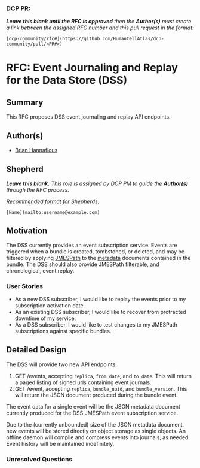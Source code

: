 ### DCP PR:

***Leave this blank until the RFC is approved** then the **Author(s)** must create a link between the assigned RFC number and this pull request in the format:*

`[dcp-community/rfc#](https://github.com/HumanCellAtlas/dcp-community/pull/<PR#>)`

# RFC: Event Journaling and Replay for the Data Store (DSS)

## Summary

This RFC proposes DSS event journaling and replay API endpoints.

## Author(s)

* [Brian Hannafious](mailto:bhannafi@ucsc.edu)

## Shepherd
***Leave this blank.** This role is assigned by DCP PM to guide the **Author(s)** through the RFC process.*

*Recommended format for Shepherds:*

 `[Name](mailto:username@example.com)`

## Motivation

The DSS currently provides an event subscription service. Events are triggered when a bundle is created, tombstoned, or
deleted, and may be filtered by applying [JMESPath](http://jmespath.org/) to the
[metadata](https://github.com/HumanCellAtlas/metadata-schema) documents contained in the bundle. The DSS should also
provide JMESPath filterable, and chronological, event replay.

### User Stories

* As a new DSS subscriber, I would like to replay the events prior to my subscription activation date.
* As an existing DSS subscriber, I would like to recover from protracted downtime of my service.
* As a DSS subscriber, I would like to test changes to my JMESPath subscriptions against specific bundles.

## Detailed Design

The DSS will provide two new API endpoints:
  1. GET /events, accepting `replica`, `from_date`, and `to_date`. This will return a paged listing of signed urls
     containing event journals.
  1. GET /event, accepting `replica`, `bundle_uuid`, and `bundle_version`. This will return the JSON
     document produced during the bundle event.

The event data for a single event will be the JSON metadata document currently produced for the DSS JMESPath event
subscription service.

Due to the (currently unbounded) size of the JSON metadata document, new events will be stored directly on object storage
as single objects. An offline daemon will compile and compress events into journals, as needed. Event history will be
maintained indefinitely.

### Unresolved Questions
